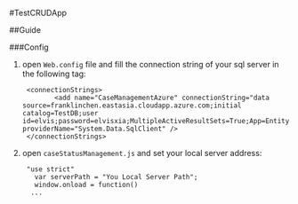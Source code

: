 #TestCRUDApp

##Guide

###Config
1. open `Web.config` file and fill the connection string of your sql server in the following tag:
    
        <connectionStrings>
               <add name="CaseManagementAzure" connectionString="data source=franklinchen.eastasia.cloudapp.azure.com;initial catalog=TestDB;user id=elvis;password=elvisxia;MultipleActiveResultSets=True;App=EntityFramework" providerName="System.Data.SqlClient" />
        </connectionStrings>
2. open `caseStatusManagement.js` and set your local server address:

        "use strict"
          var serverPath = "You Local Server Path";
          window.onload = function()
         ...

